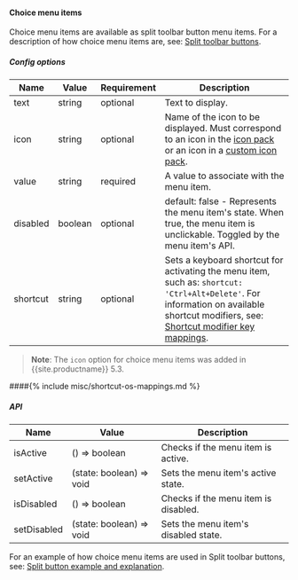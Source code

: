 #### Choice menu items

Choice menu items are available as split toolbar button menu items. For a description of how choice menu items are, see: [Split toolbar buttons]({{site.baseurl}}/ui-components/typesoftoolbarbuttons/#splitbutton).

##### Config options

| Name | Value | Requirement | Description |
| ---- | ----- | ----------- | ----------- |
| text | string | optional | Text to display. |
| icon | string | optional | Name of the icon to be displayed. Must correspond to an icon in the [icon pack]({{site.baseurl}}/advanced/editor-icon-identifiers/) or an icon in a [custom icon pack]({{site.baseurl}}/advanced/creating-an-icon-pack/). |
| value | string | required | A value to associate with the menu item. |
| disabled | boolean | optional | default: false - Represents the menu item's state. When true, the menu item is unclickable. Toggled by the menu item's API. |
| shortcut | string | optional | Sets a keyboard shortcut for activating the menu item, such as: `shortcut: 'Ctrl+Alt+Delete'`. For information on available shortcut modifiers, see: [Shortcut modifier key mappings](#shortcutmodifierkeymappings). |

> **Note**: The `icon` option for choice menu items was added in {{site.productname}} 5.3.

####{% include misc/shortcut-os-mappings.md %}

##### API

| Name | Value | Description |
| ---- | ----- | ----------- |
| isActive | () => boolean | Checks if the menu item is active. |
| setActive | (state: boolean) => void | Sets the menu item's active state. |
| isDisabled | () => boolean | Checks if the menu item is disabled. |
| setDisabled | (state: boolean) => void | Sets the menu item's disabled state. |

For an example of how choice menu items are used in Split toolbar buttons, see: [Split button example and explanation]({{site.baseurl}}/ui-components/typesoftoolbarbuttons/#splitbuttonexampleandexplanation).